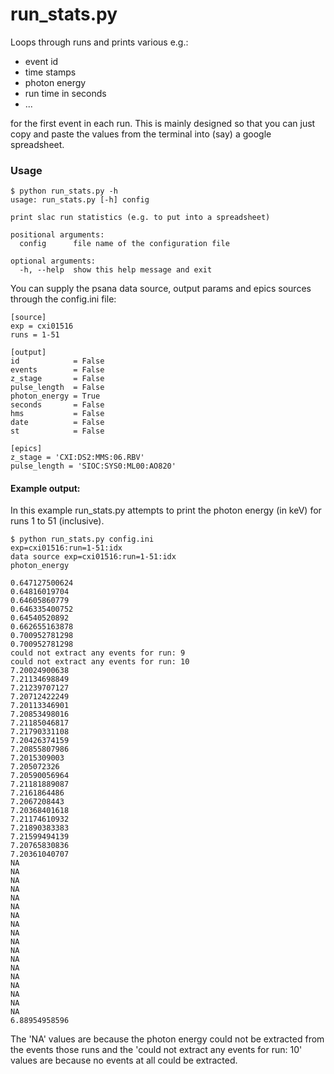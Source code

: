 # run_stats.py
Loops through runs and prints various e.g.:
* event id 
* time stamps
* photon energy 
* run time in seconds
* ...

for the first event in each run. This is mainly designed so that you can just copy and paste the values from the terminal into (say) a google spreadsheet. 


### Usage
```
$ python run_stats.py -h
usage: run_stats.py [-h] config

print slac run statistics (e.g. to put into a spreadsheet)

positional arguments:
  config      file name of the configuration file

optional arguments:
  -h, --help  show this help message and exit
```

You can supply the psana data source, output params and epics sources through the config.ini file:
```
[source]
exp = cxi01516
runs = 1-51

[output]
id            = False
events        = False
z_stage       = False
pulse_length  = False
photon_energy = True
seconds       = False
hms           = False
date          = False
st            = False

[epics]
z_stage = 'CXI:DS2:MMS:06.RBV'
pulse_length = 'SIOC:SYS0:ML00:AO820'
```

#### Example output:
In this example run_stats.py attempts to print the photon energy (in keV) for runs 1 to 51 (inclusive). 
```
$ python run_stats.py config.ini 
exp=cxi01516:run=1-51:idx
data source exp=cxi01516:run=1-51:idx
photon_energy 	

0.647127500624 
0.64816019704 
0.64605860779 
0.646335400752 
0.64540520892 
0.662655163878 
0.700952781298 
0.700952781298 
could not extract any events for run: 9
could not extract any events for run: 10
7.20024900638 
7.21134698849 
7.21239707127 
7.20712422249 
7.20113346901 
7.20853498016 
7.21185046817 
7.21790331108 
7.20426374159 
7.20855807986 
7.2015309003 
7.205072326 
7.20590056964 
7.21181889087 
7.2161864486 
7.2067208443 
7.20368401618 
7.21174610932 
7.21890383383 
7.21599494139 
7.20765830836 
7.20361040707 
NA 
NA 
NA 
NA 
NA 
NA 
NA 
NA 
NA 
NA 
NA 
NA 
NA 
NA 
NA 
NA 
NA 
NA 
6.88954958596 
```
The 'NA' values are because the photon energy could not be extracted from the events those runs and the 'could not extract any events for run: 10' values are because no events at all could be extracted.

